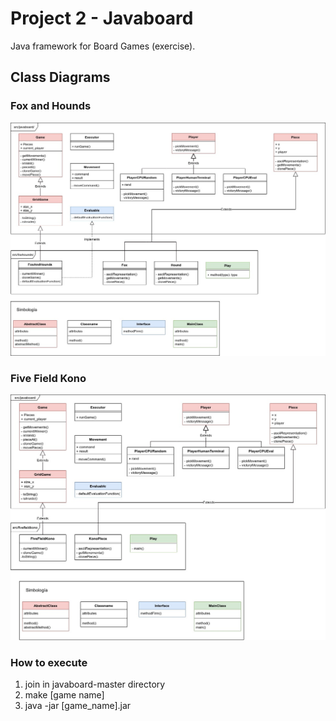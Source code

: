 # Project 2 - Javaboard
Java framework for Board Games (exercise).

## Class Diagrams
### Fox and Hounds

![fh](classfoxhounds.jpg)

### Five Field Kono

![ffk](classffk.jpg)

### How to execute

1. join in javaboard-master directory
2. make [game name]
3. java -jar [game_name].jar
